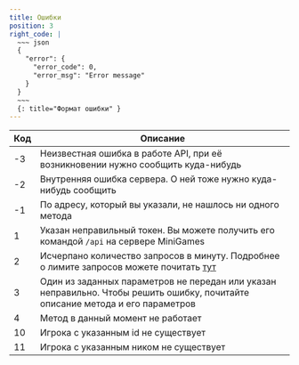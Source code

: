 ```yaml
---
title: Ошибки
position: 3
right_code: |
  ~~~ json
  {
    "error": {
      "error_code": 0,
      "error_msg": "Error message"
    }
  }
  ~~~
  {: title="Формат ошибки" }
---
```


| Код | Описание                  |
| --- | ------------------------- |
| -3  | Неизвестная ошибка в работе API, при её возникновении нужно сообщить куда-нибудь |
| -2  | Внутренняя ошибка сервера. О ней тоже нужно куда-нибудь сообщить |
| -1  | По адресу, который вы указали, не нашлось ни одного метода |
| 1   | Указан неправильный токен. Вы можете получить его командой `/api` на сервере MiniGames |
| 2   | Исчерпано количество запросов в минуту. Подробнее о лимите запросов можете почитать [тут](#commonauthentication) |
| 3   | Один из заданных параметров не передан или указан неправильно. Чтобы решить ошибку, почитайте описание метода и его параметров |
| 4   | Метод в данный момент не работает |
| 10  | Игрока с указанным id не существует |
| 11  | Игрока с указанным ником не существует |
